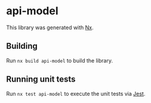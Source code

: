 # api-model

This library was generated with [Nx](https://nx.dev).

## Building

Run `nx build api-model` to build the library.

## Running unit tests

Run `nx test api-model` to execute the unit tests via [Jest](https://jestjs.io).

